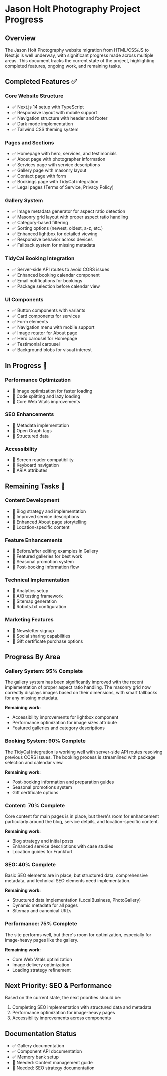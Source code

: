 # Jason Holt Photography Project Progress

## Overview

The Jason Holt Photography website migration from HTML/CSS/JS to Next.js is well underway, with significant progress made across multiple areas. This document tracks the current state of the project, highlighting completed features, ongoing work, and remaining tasks.

## Completed Features ✅

### Core Website Structure
- ✅ Next.js 14 setup with TypeScript
- ✅ Responsive layout with mobile support
- ✅ Navigation structure with header and footer
- ✅ Dark mode implementation
- ✅ Tailwind CSS theming system

### Pages and Sections
- ✅ Homepage with hero, services, and testimonials
- ✅ About page with photographer information
- ✅ Services page with service descriptions
- ✅ Gallery page with masonry layout
- ✅ Contact page with form
- ✅ Bookings page with TidyCal integration
- ✅ Legal pages (Terms of Service, Privacy Policy)

### Gallery System
- ✅ Image metadata generator for aspect ratio detection
- ✅ Masonry grid layout with proper aspect ratio handling
- ✅ Category-based filtering
- ✅ Sorting options (newest, oldest, a-z, etc.)
- ✅ Enhanced lightbox for detailed viewing
- ✅ Responsive behavior across devices
- ✅ Fallback system for missing metadata

### TidyCal Booking Integration
- ✅ Server-side API routes to avoid CORS issues
- ✅ Enhanced booking calendar component
- ✅ Email notifications for bookings
- ✅ Package selection before calendar view

### UI Components
- ✅ Button components with variants
- ✅ Card components for services
- ✅ Form elements
- ✅ Navigation menu with mobile support
- ✅ Image rotator for About page
- ✅ Hero carousel for Homepage
- ✅ Testimonial carousel
- ✅ Background blobs for visual interest

## In Progress 🔄

### Performance Optimization
- 🔄 Image optimization for faster loading
- 🔄 Code splitting and lazy loading
- 🔄 Core Web Vitals improvements

### SEO Enhancements
- 🔄 Metadata implementation
- 🔄 Open Graph tags
- 🔄 Structured data

### Accessibility
- 🔄 Screen reader compatibility
- 🔄 Keyboard navigation
- 🔄 ARIA attributes

## Remaining Tasks 📝

### Content Development
- 📝 Blog strategy and implementation
- 📝 Improved service descriptions
- 📝 Enhanced About page storytelling
- 📝 Location-specific content

### Feature Enhancements
- 📝 Before/after editing examples in Gallery
- 📝 Featured galleries for best work
- 📝 Seasonal promotion system
- 📝 Post-booking information flow

### Technical Implementation
- 📝 Analytics setup
- 📝 A/B testing framework
- 📝 Sitemap generation
- 📝 Robots.txt configuration

### Marketing Features
- 📝 Newsletter signup
- 📝 Social sharing capabilities
- 📝 Gift certificate purchase options

## Progress By Area

### Gallery System: 95% Complete
The gallery system has been significantly improved with the recent implementation of proper aspect ratio handling. The masonry grid now correctly displays images based on their dimensions, with smart fallbacks for any missing metadata.

**Remaining work:**
- Accessibility improvements for lightbox component
- Performance optimization for image sizes attribute
- Featured galleries and category descriptions

### Booking System: 90% Complete
The TidyCal integration is working well with server-side API routes resolving previous CORS issues. The booking process is streamlined with package selection and calendar view.

**Remaining work:**
- Post-booking information and preparation guides
- Seasonal promotions system
- Gift certificate options

### Content: 70% Complete
Core content for main pages is in place, but there's room for enhancement particularly around the blog, service details, and location-specific content.

**Remaining work:**
- Blog strategy and initial posts
- Enhanced service descriptions with case studies
- Location guides for Frankfurt

### SEO: 40% Complete
Basic SEO elements are in place, but structured data, comprehensive metadata, and technical SEO elements need implementation.

**Remaining work:**
- Structured data implementation (LocalBusiness, PhotoGallery)
- Dynamic metadata for all pages
- Sitemap and canonical URLs

### Performance: 75% Complete
The site performs well, but there's room for optimization, especially for image-heavy pages like the gallery.

**Remaining work:**
- Core Web Vitals optimization
- Image delivery optimization
- Loading strategy refinement

## Next Priority: SEO & Performance

Based on the current state, the next priorities should be:
1. Completing SEO implementation with structured data and metadata
2. Performance optimization for image-heavy pages
3. Accessibility improvements across components

## Documentation Status

- ✅ Gallery documentation
- ✅ Component API documentation
- ✅ Memory bank setup
- 📝 Needed: Content management guide
- 📝 Needed: SEO strategy documentation
